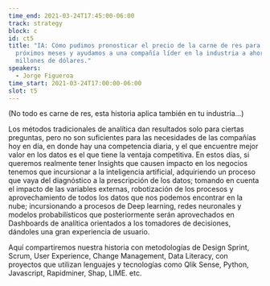```yaml
---
time_end: 2021-03-24T17:45:00-06:00
track: strategy
block: c
id: ct5
title: "IA: Cómo pudimos pronosticar el precio de la carne de res para los
  próximos meses y ayudamos a una compañía líder en la industria a ahorrar
  millones de dólares."
speakers:
  - Jorge Figueroa
time_start: 2021-03-24T17:00:00-06:00
slot: t5
---
```

(No todo es carne de res, esta historia aplica también en tu industria…)

Los métodos tradicionales de analítica dan resultados solo para ciertas preguntas, pero no son suficientes para las necesidades de las compañías hoy en día, en donde hay una competencia diaria, y el que encuentre mejor valor en los datos es el que tiene la ventaja competitiva. En estos días, si queremos realmente tener Insights que causen impacto en los negocios tenemos que incursionar a la inteligencia artificial, adquiriendo un proceso que vaya del diagnóstico a la prescripción de los datos; tomando en cuenta el impacto de las variables externas, robotización de los procesos y aprovechamiento de todos los datos que nos podemos encontrar en la nube; incursionando a procesos de Deep learning, redes neuronales y modelos probabilísticos que posteriormente serán aprovechados en Dashboards de analítica orientados a los tomadores de decisiones, dándoles una gran experiencia de usuario.

Aquí compartiremos nuestra historia con metodologías de Design Sprint, Scrum, User Experience, Change Management, Data Literacy, con proyectos que utilizan lenguajes y tecnologías como Qlik Sense, Python, Javascript, Rapidminer, Shap, LIME. etc.